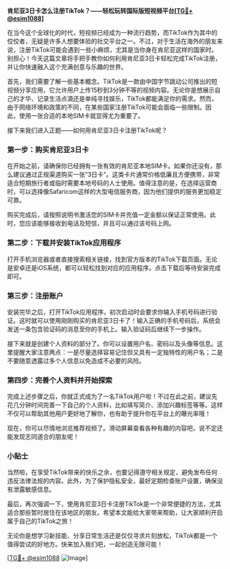 **肯尼亚3日卡怎么注册TikTok？——轻松玩转国际版短视频平台[[TG💪+ @esim1088](https://t.me/s/esim1088)]**

在当今这个全球化的时代，短视频已经成为一种流行趋势，而TikTok作为其中的佼佼者，无疑是许多人想要体验的社交平台之一。不过，对于生活在海外的朋友来说，注册TikTok可能会遇到一些小麻烦，尤其是当你身在肯尼亚这样的国家时。别担心！今天这篇文章将手把手教你如何利用肯尼亚3日卡轻松完成TikTok注册，并让你快速融入这个充满创意与乐趣的世界。

首先，我们需要了解一些基本概念。TikTok是一款由中国字节跳动公司推出的短视频分享应用，它允许用户上传15秒到3分钟不等的视频内容。无论你是想展示自己的才华、记录生活点滴还是单纯寻找娱乐，TikTok都能满足你的需求。然而，由于网络环境和政策的不同，在某些国家注册TikTok可能会面临一些限制。因此，使用一张合适的本地SIM卡就显得尤为重要了。

接下来我们进入正题——如何用肯尼亚3日卡注册TikTok呢？

### 第一步：购买肯尼亚3日卡

在开始之前，请确保你已经拥有一张有效的肯尼亚本地SIM卡。如果你还没有，那么建议通过正规渠道购买一张“3日卡”。这类卡片通常价格低廉且方便携带，非常适合短期旅行者或临时需要本地号码的人士使用。值得注意的是，在选择运营商时，可以选择像Safaricom这样的大型电信服务商，因为他们提供的服务更加稳定可靠。

购买完成后，请按照说明书激活您的SIM卡并充值一定金额以保证正常使用。此时，您应该能够接收到电话及短信，并且可以通过该号码上网。

### 第二步：下载并安装TikTok应用程序

打开手机浏览器或者直接搜索相关链接，找到官方版本的TikTok下载页面。无论是安卓还是iOS系统，都可以轻松找到对应的应用程序。点击下载后等待安装完成即可。

### 第三步：注册账户

安装完毕之后，打开TikTok应用程序。初次启动时会要求你输入手机号码进行验证。这时就可以使用刚刚购买的肯尼亚3日卡了！输入正确的手机号码后，系统会发送一条包含验证码的消息至你的手机上。输入验证码后继续下一步操作。

接下来就是创建个人资料的部分了。你可以设置用户名、密码以及头像等信息。这里提醒大家注意两点：一是尽量选择容易记住但又具有一定独特性的用户名；二是不要随意透露过多个人信息以免造成不必要的风险。

### 第四步：完善个人资料并开始探索

完成上述步骤之后，你就正式成为了一名TikTok用户啦！不过在此之前，建议先花几分钟时间完善一下自己的个人资料，比如填写简介、添加兴趣标签等等。这样不仅可以帮助其他用户更好地了解你，也有助于提升你在平台上的曝光率哦！

现在，你可以尽情地浏览推荐视频了。滑动屏幕查看各种有趣的内容吧，说不定还能发现志同道合的朋友呢！

### 小贴士

当然啦，在享受TikTok带来的快乐之余，也要记得遵守相关规定，避免发布任何违反法律法规的内容。此外，为了保护隐私安全，最好定期检查账户设置，确保没有泄露敏感信息。

最后，再次强调一下，使用肯尼亚3日卡注册TikTok是一个非常便捷的方法，尤其适合那些暂时居住在该地区的朋友。希望本文能给大家带来帮助，让大家顺利开启属于自己的TikTok之旅！

无论你是想学习新技能、分享日常生活还是仅仅寻求片刻放松，TikTok都是一个值得尝试的好地方。快来加入我们吧，一起创造无限可能！

[[TG💪+ @esim1088](https://t.me/s/esim1088) ![Image](https://i.postimg.cc/4NQfJmqS/Snipaste-2025-05-13-00-14-12.png)]